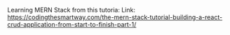 Learning MERN Stack from this tutoria:
Link: https://codingthesmartway.com/the-mern-stack-tutorial-building-a-react-crud-application-from-start-to-finish-part-1/